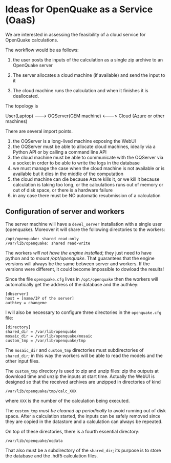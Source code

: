 Ideas for OpenQuake as a Service (OaaS)
=======================================

We are interested in assessing the feasibility of a cloud service for
OpenQuake calculations.

The workflow would be as follows:

1. the user posts the inputs of the calculation as a single zip archive
to an OpenQuake server

2. The server allocates a cloud machine (if available) and send the input
to it

3. The cloud machine runs the calculation and when it finishes it is
deallocated.

The topology is

   User(Laptop) ---> OQServer(GEM machine) <---> Cloud (Azure or other machines)

There are several import points.

1. the OQServer is a long-lived machine exposing the WebUI
2. the OQServer must be able to allocate cloud machines, ideally via a
   Python API or by calling a command line API
3. the cloud machine must be able to communicate with the OQServer via a
   socket in order to be able to write the logs in the database
4. we must manage the case when the cloud machine is not available or
   is available but it dies in the middle of the computation
5. the cloud machine can die because Azure kills it, or we kill it
   because calculation is taking too long, or the calculations runs out
   of memory or out of disk space, or there is a hardware failure
6. in any case there must be NO automatic resubmission of a calculation

Configuration of server and workers
-----------------------------------

The server machine will have a `devel_server` installation with a single
user (openquake). Moreover it will share the following directories to
the workers:
```
/opt/openquake: shared read-only
/var/lib/openquake: shared read-write
```
The workers *will not have the engine installed*; they just need to have
python and to *mount /opt/openquake*. That guarantees that the engine
versions will always be the same between server and workers.  If the
versions were different, it could become impossible to dowload the
results!

Since the file `openquake.cfg` lives in `/opt/openquake` then the
workers will automatically get the address of the database and the
authkey:
```
[dbserver]
host = [name/IP of the server]
authkey = changeme
```
I will also be necessary to configure three directories in the
`openquake.cfg` file:
```
[directory]
shared_dir = /var/lib/openquake
mosaic_dir = /var/lib/openquake/mosaic
custom_tmp = /var/lib/openquake/tmp
```
The `mosaic_dir` and `custom_tmp` directories must subdirectories of
`shared_dir`; in this way the workers will be able to read the models
and the other input files.

The `custom_tmp` directory is used to zip and unzip files: zip the
outputs at download time and unzip the inputs at start time. Actually
the WebUI is designed so that the received archives are unzipped in
directories of kind
```
/var/lib/openquake/tmp/calc_XXX
```
where `XXX` is the number of the calculation being executed.

The `custom_tmp` *must be cleaned up periodically* to avoid running
out of disk space. After a calculation started, the inputs
can be safely removed since they are copied in the datastore
and a calculation can always be repeated.

On top of these directories, there is a fourth essential directory:
```
/var/lib/openquake/oqdata
```
That also must be a subdirectory of the `shared_dir`; its purpose is to
store the database and the .hdf5 calculation files.

